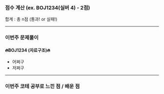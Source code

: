 ### 점수 계산 (ex. BOJ1234(실버 4) - 2점)


합계 : 총 n점 (통과! or 실패!)

---

### 이번주 문제풀이 

#### 🔥BOJ1234 (자료구조)🔥
- 어쩌구
- 저쩌구

---

### 이번주 코테 공부로 느낀 점 / 배운 점


